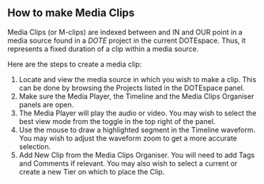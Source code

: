 ## How to make Media Clips

Media Clips (or M-clips) are indexed between and IN and OUR point in a media source found in a _DOTE_ project in the current DOTEspace.
Thus, it represents a fixed duration of a clip within a media source.

Here are the steps to create a media clip:
1. Locate and view the media source in which you wish to make a clip.
This can be done by browsing the Projects listed in the DOTEspace panel.
1. Make sure the Media Player, the Timeline and the Media Clips Organiser panels are open.
1. The Media Player will play the audio or video.
You may wish to select the best view mode from the toggle in the top right of the panel.
1. Use the mouse to draw a highlighted segment in the Timeline waveform.
You may wish to adjust the waveform zoom to get a more accurate selection.
1. Add New Clip from the Media Clips Organiser.
You will need to add Tags and Comments if relevant.
You may also wish to select a current or create a new Tier on which to place the Clip.
